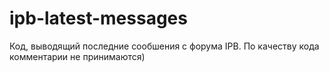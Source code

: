 ipb-latest-messages
===================

Код, выводящий последние сообшения с форума IPB.
По качеству кода комментарии не принимаются)